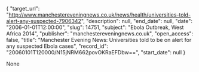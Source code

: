 {
  "target_url": "http://www.manchestereveningnews.co.uk/news/health/universities-told-alert-any-suspected-7906342", 
  "description": null, 
  "end_date": null, 
  "date": "2006-01-01T12:00:00", 
  "slug": 14751, 
  "subject": "Ebola Outbreak, West Africa 2014", 
  "publisher": "manchestereveningnews.co.uk", 
  "open_access": false, 
  "title": "Manchester Evening News: Universities told to be on alert for any suspected Ebola cases", 
  "record_id": "20060101T120000/N15jNRM662povOKRaEFDbw==", 
  "start_date": null
}

None